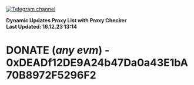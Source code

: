 [![Telegram channel](https://img.shields.io/endpoint?url=https://runkit.io/damiankrawczyk/telegram-badge/branches/master?url=https://t.me/n4z4v0d)](https://t.me/n4z4v0d) 

**Dynamic Updates Proxy List with Proxy Checker**  
**Last Updated: 16.12.23 13:14**

# DONATE (_any evm_) - 0xDEADf12DE9A24b47Da0a43E1bA70B8972F5296F2
